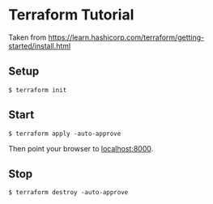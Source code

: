 # Terraform Tutorial

Taken from https://learn.hashicorp.com/terraform/getting-started/install.html

## Setup

    $ terraform init

## Start

    $ terraform apply -auto-approve

Then point your browser to [localhost:8000](http://localhost:8000).

## Stop

    $ terraform destroy -auto-approve
